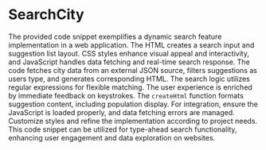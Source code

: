 # SearchCity
The provided code snippet exemplifies a dynamic search feature implementation in a web application. The HTML creates a search input and suggestion list layout. CSS styles enhance visual appeal and interactivity, and JavaScript handles data fetching and real-time search response. The code fetches city data from an external JSON source, filters suggestions as users type, and generates corresponding HTML. The search logic utilizes regular expressions for flexible matching. The user experience is enriched by immediate feedback on keystrokes. The `createHtml` function formats suggestion content, including population display. For integration, ensure the JavaScript is loaded properly, and data fetching errors are managed. Customize styles and refine the implementation according to project needs. This code snippet can be utilized for type-ahead search functionality, enhancing user engagement and data exploration on websites.
